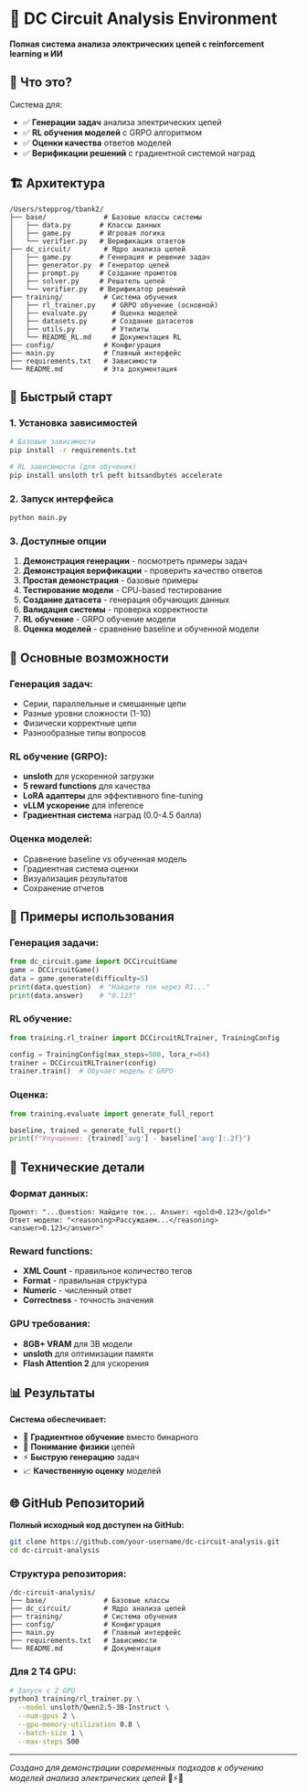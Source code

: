 # 🤖 DC Circuit Analysis Environment

**Полная система анализа электрических цепей с reinforcement learning и ИИ**

## 🎯 Что это?

Система для:
- ✅ **Генерации задач** анализа электрических цепей
- ✅ **RL обучения моделей** с GRPO алгоритмом
- ✅ **Оценки качества** ответов моделей
- ✅ **Верификации решений** с градиентной системой наград

## 🏗️ Архитектура

```
/Users/stepprog/tbank2/
├── base/              # Базовые классы системы
│   ├── data.py       # Классы данных
│   ├── game.py       # Игровая логика
│   └── verifier.py   # Верификация ответов
├── dc_circuit/        # Ядро анализа цепей
│   ├── game.py       # Генерация и решение задач
│   ├── generator.py  # Генератор цепей
│   ├── prompt.py     # Создание промптов
│   ├── solver.py     # Решатель цепей
│   └── verifier.py   # Верификатор решений
├── training/          # Система обучения
│   ├── rl_trainer.py    # GRPO обучение (основной)
│   ├── evaluate.py      # Оценка моделей
│   ├── datasets.py      # Создание датасетов
│   ├── utils.py         # Утилиты
│   └── README_RL.md     # Документация RL
├── config/            # Конфигурация
├── main.py            # Главный интерфейс
├── requirements.txt   # Зависимости
└── README.md          # Эта документация
```

## 🚀 Быстрый старт

### 1. Установка зависимостей

```bash
# Базовые зависимости
pip install -r requirements.txt

# RL зависимости (для обучения)
pip install unsloth trl peft bitsandbytes accelerate
```

### 2. Запуск интерфейса

```bash
python main.py
```

### 3. Доступные опции

1. **Демонстрация генерации** - посмотреть примеры задач
2. **Демонстрация верификации** - проверить качество ответов
3. **Простая демонстрация** - базовые примеры
4. **Тестирование модели** - CPU-based тестирование
5. **Создание датасета** - генерация обучающих данных
6. **Валидация системы** - проверка корректности
7. **RL обучение** - GRPO обучение модели
8. **Оценка моделей** - сравнение baseline и обученной модели

## 🎨 Основные возможности

### **Генерация задач:**
- Серии, параллельные и смешанные цепи
- Разные уровни сложности (1-10)
- Физически корректные цепи
- Разнообразные типы вопросов

### **RL обучение (GRPO):**
- **unsloth** для ускоренной загрузки
- **5 reward functions** для качества
- **LoRA адаптеры** для эффективного fine-tuning
- **vLLM ускорение** для inference
- **Градиентная система** наград (0.0-4.5 балла)

### **Оценка моделей:**
- Сравнение baseline vs обученная модель
- Градиентная система оценки
- Визуализация результатов
- Сохранение отчетов

## 🎯 Примеры использования

### **Генерация задачи:**
```python
from dc_circuit.game import DCCircuitGame
game = DCCircuitGame()
data = game.generate(difficulty=5)
print(data.question)  # "Найдите ток через R1..."
print(data.answer)    # "0.123"
```

### **RL обучение:**
```python
from training.rl_trainer import DCCircuitRLTrainer, TrainingConfig

config = TrainingConfig(max_steps=500, lora_r=64)
trainer = DCCircuitRLTrainer(config)
trainer.train()  # Обучает модель с GRPO
```

### **Оценка:**
```python
from training.evaluate import generate_full_report

baseline, trained = generate_full_report()
print(f"Улучшение: {trained['avg'] - baseline['avg']:.2f}")
```

## 🔧 Технические детали

### **Формат данных:**
```text
Промпт: "...Question: Найдите ток... Answer: <gold>0.123</gold>"
Ответ модели: "<reasoning>Рассуждаем...</reasoning><answer>0.123</answer>"
```

### **Reward functions:**
- **XML Count** - правильное количество тегов
- **Format** - правильная структура
- **Numeric** - численный ответ
- **Correctness** - точность значения

### **GPU требования:**
- **8GB+ VRAM** для 3B модели
- **unsloth** для оптимизации памяти
- **Flash Attention 2** для ускорения

## 📊 Результаты

**Система обеспечивает:**
- 🎯 **Градиентное обучение** вместо бинарного
- 🧠 **Понимание физики** цепей
- ⚡ **Быструю генерацию** задач
- 📈 **Качественную оценку** моделей

## 🌐 GitHub Репозиторий

**Полный исходный код доступен на GitHub:**
```bash
git clone https://github.com/your-username/dc-circuit-analysis.git
cd dc-circuit-analysis
```

### **Структура репозитория:**
```
/dc-circuit-analysis/
├── base/              # Базовые классы
├── dc_circuit/        # Ядро анализа цепей
├── training/          # Система обучения
├── config/            # Конфигурация
├── main.py            # Главный интерфейс
├── requirements.txt   # Зависимости
└── README.md          # Документация
```

### **Для 2 T4 GPU:**
```bash
# Запуск с 2 GPU
python3 training/rl_trainer.py \
  --model unsloth/Qwen2.5-3B-Instruct \
  --num-gpus 2 \
  --gpu-memory-utilization 0.8 \
  --batch-size 1 \
  --max-steps 500
```

---

*Создано для демонстрации современных подходов к обучению моделей анализа электрических цепей* 🚀⚡🔬
